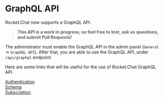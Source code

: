 # GraphQL API

Rocket.Chat now supports a GraphQL API.
> **This API is a work in progress, so feel free to test, ask us questions, and submit Pull Requests!**

The administrator must enable the GraphQL API in the admin panel (`General` -> `GraphQL API`).
After that, you are able to use the GraphQL API, under `/api/graphql` endpoint.

Here are some links that will be useful for the use of Rocket.Chat GraphQL API

[Authentication](authentication/) <br/>
[Schema](schema/) <br/>
[Subscription](subscription/)
